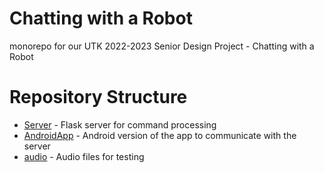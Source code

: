 # Chatting with a Robot
monorepo for our UTK 2022-2023 Senior Design Project - Chatting with a Robot

# Repository Structure
* [Server](/Server) - Flask server for command processing
* [AndroidApp](/AndroidApp/) - Android version of the app to communicate with the server
* [audio](/audio/) - Audio files for testing
